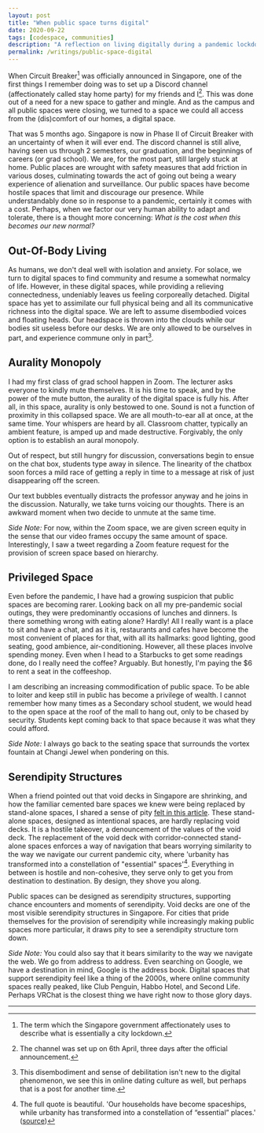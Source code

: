 ```yaml
---
layout: post
title: "When public space turns digital"
date: 2020-09-22
tags: [codespace, communities]
description: "A reflection on living digitally during a pandemic lockdown."
permalink: /writings/public-space-digital
---
```


When Circuit Breaker[^1] was officially announced in Singapore, one of the first things I remember doing was to set up a Discord channel (affectionately called stay home party) for my friends and I[^2]. This was done out of a need for a new space to gather and mingle. And as the campus and all public spaces were closing, we turned to a space we could all access from the (dis)comfort of our homes, a digital space.

That was 5 months ago. Singapore is now in Phase II of Circuit Breaker with an uncertainty of when it will ever end. The discord channel is still alive, having seen us  through 2 semesters, our graduation, and the beginnings of careers (or grad school). We are, for the most part, still largely stuck at home. Public places are wrought with safety measures that add friction in various doses, culminating towards the act of going out being a weary experience of alienation and surveillance. Our public spaces have become hostile spaces that limit and discourage our presence. While understandably done so in response to a pandemic, certainly it comes with a cost. Perhaps, when we factor our very human ability to adapt and tolerate, there is a thought more concerning: _What is the cost when this becomes our new normal?_

## Out-Of-Body Living

As humans, we don't deal well with isolation and anxiety. For solace, we turn to digital spaces to find community and resume a somewhat normalcy of life. However, in these digital spaces, while providing a relieving connectedness, undeniably leaves us feeling corporeally detached. Digital space has yet to assimilate our full physical being and all its communicative richness into the digital space. We are left to assume disembodied voices and floating heads. Our headspace is thrown into the clouds while our bodies sit useless before our desks. We are only allowed to be ourselves in part, and experience commune only in part[^3].

## Aurality Monopoly

I had my first class of grad school happen in Zoom. The lecturer asks everyone to kindly mute themselves. It is his time to speak, and by the power of the mute button, the aurality of the digital space is fully his. After all, in this space, aurality is only bestowed to one. Sound is not a function of proximity in this collapsed space. We are all mouth-to-ear all at once, at the same time. Your whispers are heard by all. Classroom chatter, typically an ambient feature, is amped up and made destructive. Forgivably, the only option is to establish an aural monopoly.

Out of respect, but still hungry for discussion, conversations begin to ensue on the chat box, students type away in silence. The linearity of the chatbox soon forces a mild race of getting a reply in time to a message at risk of just disappearing off the screen.

Our text bubbles eventually distracts the professor anyway and he joins in the discussion. Naturally, we take turns voicing our thoughts. There is an awkward moment when two decide to unmute at the same time.

_Side Note:_ For now, within the Zoom space, we are given screen equity in the sense that our video frames occupy the same amount of space. Interestingly, I saw a tweet regarding a Zoom feature request for the provision of screen space based on hierarchy.

## Privileged Space

Even before the pandemic, I have had a growing suspicion that public spaces are becoming rarer. Looking back on all my pre-pandemic social outings, they were predominantly occasions of lunches and dinners. Is there something wrong with eating alone? Hardly! All I really want is a place to sit and have a chat, and as it is, restaurants and cafes have become the most convenient of places for that, with all its hallmarks: good lighting, good seating, good ambience, air-conditioning. However, all these places involve spending money. Even when I head to a Starbucks to get some readings done, do I really need the coffee? Arguably. But honestly, I'm paying the $6 to rent a seat in the coffeeshop.

I am describing an increasing commodification of public space. To be able to loiter and keep still in public has become a privilege of wealth. I cannot remember how many times as a Secondary school student, we would head to the open space at the roof of the mall to hang out, only to be chased by security. Students kept coming back to that space because it was what they could afford.

_Side Note:_ I always go back to the seating space that surrounds the vortex fountain at Changi Jewel when pondering on this.

## Serendipity Structures

When a friend pointed out that void decks in Singapore are shrinking, and how the familiar cemented bare spaces we knew were being replaced by stand-alone spaces, I shared a sense of pity [felt in this article](https://stackedhomes.com/editorial/shrinking-hdb-void-decks/#gs.foifom). These stand-alone spaces, designed as intentional spaces, are hardly replacing void decks. It is a hostile takeover, a denouncement of the values of the void deck. The replacement of the void deck with corridor-connected stand-alone spaces enforces a way of navigation that bears worrying similarity to the way we navigate our current pandemic city, where 'urbanity has transformed into a constellation of "essential" spaces'[^4]. Everything in between is hostile and non-cohesive, they serve only to get you from destination to destination. By design, they shove you along.

Public spaces can be designed as serendipity structures, supporting chance encounters and moments of serendipity. Void decks are one of the most visible serendipity structures in Singapore. For cities that pride themselves for the provision of serendipity while increasingly making public spaces more particular, it draws pity to see a serendipity structure torn down.

_Side Note:_ You could also say that it bears similarity to the way we navigate the web. We go from address to address. Even searching on Google, we have a destination in mind, Google is the address book. Digital spaces that support serendipity feel like a thing of the 2000s, where online community spaces really peaked, like Club Penguin, Habbo Hotel, and Second Life. Perhaps VRChat is the closest thing we have right now to those glory days.

---
[^1]: The term which the Singapore government affectionately uses to describe what is essentially a city lockdown.
[^2]: The channel was set up on 6th April, three days after the official announcement.
[^3]: This disembodiment and sense of debilitation isn't new to the digital phenomenon, we see this in online dating culture as well, but perhaps that is a post for another time.
[^4]: The full quote is beautiful. 'Our households have become spaceships, while urbanity has transformed into a constellation of “essential” places.' (<a href="https://www.e-flux.com/architecture/at-the-border/325754/zoom-in-zoom-out">source</a>)